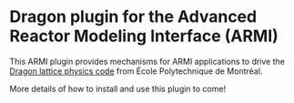 # Dragon plugin for the Advanced Reactor Modeling Interface (ARMI)
This ARMI plugin provides mechanisms for ARMI applications to drive the [Dragon
lattice physics code](https://www.polymtl.ca/merlin/version5.htm) from École
Polytechnique de Montréal.

More details of how to install and use this plugin to come!
